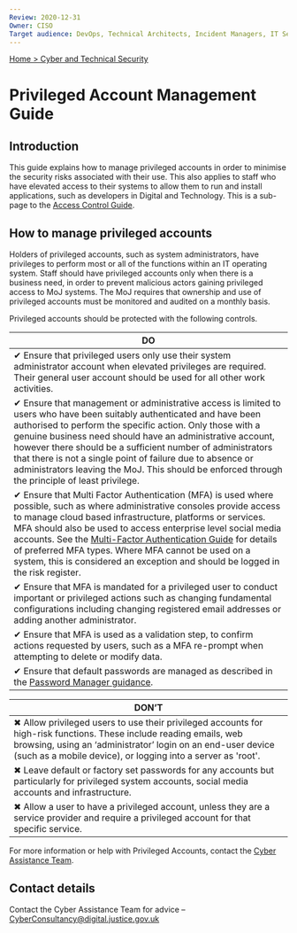 ```yaml
---
Review: 2020-12-31
Owner: CISO
Target audience: DevOps, Technical Architects, Incident Managers, IT Service Managers, Software Developers
---
```


[Home > Cyber and Technical Security](../..)

# Privileged Account Management Guide

## Introduction

This guide explains how to manage privileged accounts in order to minimise the security risks
associated with their use. This also applies to staff who have elevated access to their systems to allow them to run and install applications, such as developers in Digital and Technology.  This is a sub-page to the [Access Control Guide](../access-control-guide/).

## How to manage privileged accounts

Holders of privileged accounts, such as system administrators, have privileges to perform most or all
of the functions within an IT operating system. Staff should have privileged accounts only when
there is a business need, in order to prevent malicious actors gaining privileged access to MoJ
systems. The MoJ requires that ownership and use of privileged accounts must be monitored and
audited on a monthly basis.

Privileged accounts should be protected with the following controls.

| DO |
| --- |
| ✔ Ensure that privileged users only use their system administrator account when elevated privileges are required. Their general user account should be used for all other work activities. |
| ✔ Ensure that management or administrative access is limited to users who have been suitably authenticated and have been authorised to perform the specific action. Only those with a genuine business need should have an administrative account, however there should be a sufficient number of administrators that there is not a single point of failure due to absence or administrators leaving the MoJ. This should be enforced through the principle of least privilege. |
| ✔ Ensure that Multi Factor Authentication (MFA) is used where possible, such as where administrative consoles provide access to manage cloud based infrastructure, platforms or services. MFA should also be used to access enterprise level social media accounts. See the [Multi-Factor Authentication Guide](../multi-factor-authentication-mfa-guide/) for details of preferred MFA types. Where MFA cannot be used on a system, this is considered an exception and should be logged in the risk register. |
| ✔ Ensure that MFA is mandated for a privileged user to conduct important or privileged actions such as changing fundamental configurations including changing registered email addresses or adding another administrator. |
| ✔ Ensure that MFA is used as a validation step, to confirm actions requested by users, such as a MFA re-prompt when attempting to delete or modify data. |
| ✔ Ensure that default passwords are managed as described in the [Password Manager guidance](../../security_decisions/standards/password-managers/). |

| DON’T |
| --- |
| ✖ Allow privileged users to use their privileged accounts for high-risk functions. These include reading emails, web browsing, using an ‘administrator’ login on an end-user device (such as a mobile device), or logging into a server as 'root'. |
| ✖ Leave default or factory set passwords for any accounts but particularly for privileged system accounts, social media accounts and infrastructure. |
| ✖ Allow a user to have a privileged account, unless they are a service provider and require a privileged account for that specific service. |

<!-- Further details of privileged user responsibilities can be found in the [Privileged User Guide](../privileged-user-guide/). -->

For more information or help with Privileged Accounts, contact the [Cyber Assistance Team](mailto:CyberConsultancy@digital.justice.gov.uk).

## Contact details

Contact the Cyber Assistance Team for advice – [CyberConsultancy@digital.justice.gov.uk](mailto:CyberConsultancy@digital.justice.gov.uk)
